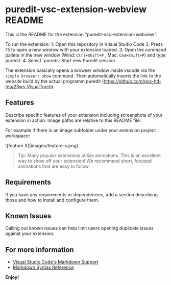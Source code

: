 # puredit-vsc-extension-webview README

This is the README for the extension "puredit-vsc-extension-webview". 

To run the extension:
    1. Open this repository in Visual Studio Code
    2. Press `F5` to open a new window with your extension loaded.
    3. Open the command pallete in the new window (Wind: `Ctrl+Shift+P` , Mac: `Cmd+Shift+P`) and type puredit.
    4. Select `puredit: Start new Puredit session
    
The extension basically opens a browser window inside vscode via the `simple browser: show` command. Then automatically inserts the link to the website build by the actual programm puredit (https://github.com/pvs-hd-tea/23ws-VisualTorch).

## Features

Describe specific features of your extension including screenshots of your extension in action. Image paths are relative to this README file.

For example if there is an image subfolder under your extension project workspace:

\!\[feature X\]\(images/feature-x.png\)

> Tip: Many popular extensions utilize animations. This is an excellent way to show off your extension! We recommend short, focused animations that are easy to follow.

## Requirements

If you have any requirements or dependencies, add a section describing those and how to install and configure them.

## Known Issues

Calling out known issues can help limit users opening duplicate issues against your extension.



## For more information

* [Visual Studio Code's Markdown Support](http://code.visualstudio.com/docs/languages/markdown)
* [Markdown Syntax Reference](https://help.github.com/articles/markdown-basics/)

**Enjoy!**

